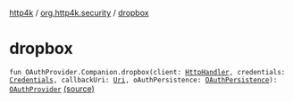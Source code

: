 [http4k](../index.md) / [org.http4k.security](index.md) / [dropbox](./dropbox.md)

# dropbox

`fun OAuthProvider.Companion.dropbox(client: `[`HttpHandler`](../org.http4k.core/-http-handler.md)`, credentials: `[`Credentials`](../org.http4k.core/-credentials/index.md)`, callbackUri: `[`Uri`](../org.http4k.core/-uri/index.md)`, oAuthPersistence: `[`OAuthPersistence`](-o-auth-persistence/index.md)`): `[`OAuthProvider`](-o-auth-provider/index.md) [(source)](https://github.com/http4k/http4k/blob/master/http4k-security-oauth/src/main/kotlin/org/http4k/security/services.kt#L26)